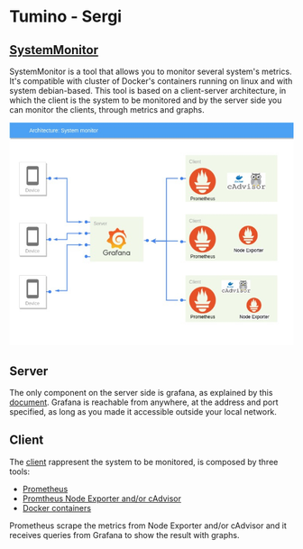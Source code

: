 # Tumino - Sergi

## [SystemMonitor](SystemMonitor)

SystemMonitor is a tool that allows you to monitor several system's metrics. It's compatible with cluster of Docker's containers running on linux and with system debian-based. This tool is based on a client-server architecture, in which the client is the system to be monitored and by the server side you can monitor the clients, through metrics and graphs.

![Architecture](projectImage.jpg)


## Server

The only component on the server side is grafana, as explained by this [document](SystemMonitor/Server). Grafana is reachable from anywhere, at the address and port specified, as long as you made it accessible outside your local network.

## Client

The [client](SystemMonitor/Client) rappresent the system to be monitored, is composed by three tools:
- [Prometheus](SystemMonitor/Client/README.md)
- [Promtheus Node Exporter and/or cAdvisor](SystemMonitor/Client/README.md)
- [Docker containers](SystemMonitor/Client/README.md)

Prometheus scrape the metrics from Node Exporter and/or cAdvisor and it receives queries from Grafana to show the result with graphs.
